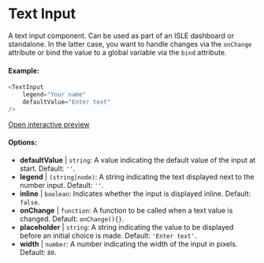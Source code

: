 # Text Input

A text input component. Can be used as part of an ISLE dashboard or standalone. In the latter case, you want to handle changes via the `onChange` attribute or bind the value to a global variable via the `bind` attribute.

#### Example:

``` js
<TextInput
    legend="Your name"
    defaultValue="Enter text"
/>
```

[Open interactive preview](https://isle.heinz.cmu.edu/components/text-input/)

#### Options:

* __defaultValue__ | `string`: A value indicating the default value of the input at start. Default: `''`.
* __legend__ | `(string|node)`: A string indicating the text displayed next to the number input. Default: `''`.
* __inline__ | `boolean`: Indicates whether the input is displayed inline. Default: `false`.
* __onChange__ | `function`: A function to be called when a text value is changed. Default: `onChange(){}`.
* __placeholder__ | `string`: A string indicating the value to be displayed before an initial choice is made. Default: `'Enter text'`.
* __width__ | `number`: A number indicating the width of the input in pixels. Default: `80`.
